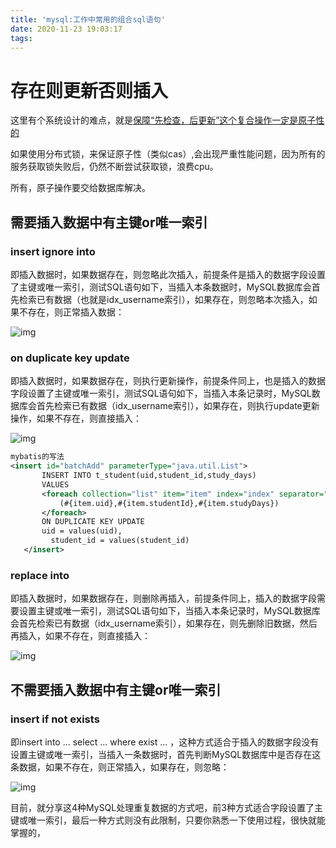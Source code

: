 ```yaml
---
title: 'mysql:工作中常用的组合sql语句'
date: 2020-11-23 19:03:17
tags:
---
```




# 存在则更新否则插入

这里有个系统设计的难点，就是[保障“先检查，后更新”这个复合操作一定是原子性的]()

如果使用分布式锁，来保证原子性（类似cas）,会出现严重性能问题，因为所有的服务获取锁失败后，仍然不断尝试获取锁，浪费cpu。

所有，原子操作要交给数据库解决。

## 需要插入数据中有主键or唯一索引

### insert ignore into

即插入数据时，如果数据存在，则忽略此次插入，前提条件是插入的数据字段设置了主键或唯一索引，测试SQL语句如下，当插入本条数据时，MySQL数据库会首先检索已有数据（也就是idx_username索引），如果存在，则忽略本次插入，如果不存在，则正常插入数据：

![img](https://pic3.zhimg.com/80/v2-b64c607f476438fcf61476541f5282f2_1440w.jpg)

### on duplicate key update

即插入数据时，如果数据存在，则执行更新操作，前提条件同上，也是插入的数据字段设置了主键或唯一索引，测试SQL语句如下，当插入本条记录时，MySQL数据库会首先检索已有数据（idx_username索引），如果存在，则执行update更新操作，如果不存在，则直接插入：

![img](https://pic2.zhimg.com/80/v2-f19efc8f2d231e0d78c674b4f687698d_1440w.jpg)

```xml
mybatis的写法 
<insert id="batchAdd" parameterType="java.util.List">
       INSERT INTO t_student(uid,student_id,study_days)
       VALUES
       <foreach collection="list" item="item" index="index" separator=",">
           (#{item.uid},#{item.studentId},#{item.studyDays})
       </foreach>
       ON DUPLICATE KEY UPDATE
       uid = values(uid),
  		 student_id = values(student_id)
   </insert>
```



###  replace into

即插入数据时，如果数据存在，则删除再插入，前提条件同上，插入的数据字段需要设置主键或唯一索引，测试SQL语句如下，当插入本条记录时，MySQL数据库会首先检索已有数据（idx_username索引），如果存在，则先删除旧数据，然后再插入，如果不存在，则直接插入：

![img](https://pic2.zhimg.com/80/v2-7c30f2c0e1930f14020d5041379ca525_1440w.jpg)

## 不需要插入数据中有主键or唯一索引

###  insert if not exists

即insert into … select … where  exist ... ，这种方式适合于插入的数据字段没有设置主键或唯一索引，当插入一条数据时，首先判断MySQL数据库中是否存在这条数据，如果不存在，则正常插入，如果存在，则忽略：

![img](https://pic4.zhimg.com/80/v2-f44696934ba126b67e6ab5477c9eaed3_1440w.jpg)

目前，就分享这4种MySQL处理重复数据的方式吧，前3种方式适合字段设置了主键或唯一索引，最后一种方式则没有此限制，只要你熟悉一下使用过程，很快就能掌握的，



